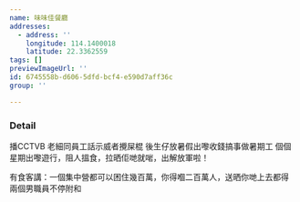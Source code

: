 ```yaml
---
name: 味味佳餐廳
addresses:
  - address: ''
    longitude: 114.1400018
    latitude: 22.3362559
tags: []
previewImageUrl: ''
id: 6745558b-d606-5dfd-bcf4-e590d7aff36c
group: ''

---
```

### Detail
播CCTVB
老細同員工話示威者攪屎棍
後生仔放暑假出嚟收錢搞事做暑期工
個個星期出嚟遊行，阻人搵食，拉晒佢哋就啱，出解放軍啦！

有食客講：一個集中營都可以困住幾百萬，你得嗰二百萬人，送晒你哋上去都得
兩個男職員不停附和
